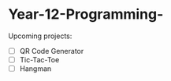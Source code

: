 # Year-12-Programming-

Upcoming projects:

- [ ] QR Code Generator
- [ ] Tic-Tac-Toe
- [ ] Hangman
